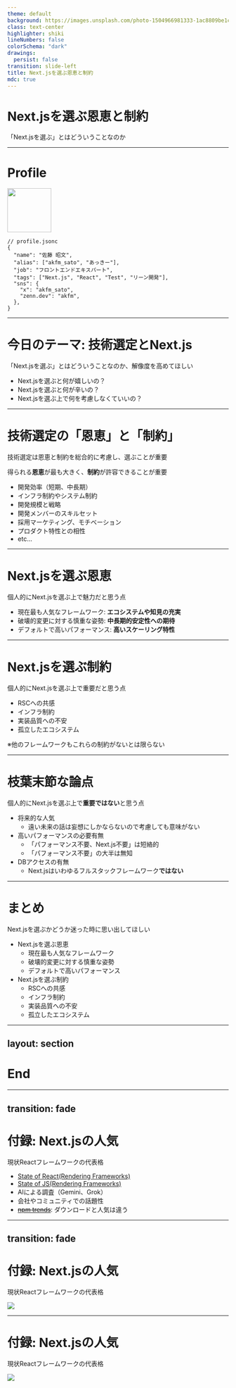 ```yaml
---
theme: default
background: https://images.unsplash.com/photo-1504966981333-1ac8809be1ca?q=80&w=2670&auto=format&fit=crop&ixlib=rb-4.0.3&ixid=M3wxMjA3fDB8MHxwaG90by1wYWdlfHx8fGVufDB8fHx8fA%3D%3D
class: text-center
highlighter: shiki
lineNumbers: false
colorSchema: "dark"
drawings:
  persist: false
transition: slide-left
title: Next.jsを選ぶ恩恵と制約
mdc: true
---
```


# Next.jsを選ぶ恩恵と制約

「Next.jsを選ぶ」とはどういうことなのか

---

# Profile

<div class="pb-5">
  <img src="https://avatars.githubusercontent.com/u/25711332?v=4" width="100" height="100">
</div>

```jsonc
// profile.jsonc
{
  "name": "佐藤 昭文",
  "alias": ["akfm_sato", "あっきー"],
  "job": "フロントエンドエキスパート",
  "tags": ["Next.js", "React", "Test", "リーン開発"],
  "sns": {
    "x": "akfm_sato",
    "zenn.dev": "akfm",
  },
}
```

---

# 今日のテーマ: 技術選定とNext.js

「Next.jsを選ぶ」とはどういうことなのか、解像度を高めてほしい

- Next.jsを選ぶと何が嬉しいの？
- Next.jsを選ぶと何が辛いの？
- Next.jsを選ぶ上で何を考慮しなくていいの？

---

# 技術選定の「恩恵」と「制約」

技術選定は恩恵と制約を総合的に考慮し、選ぶことが重要

得られる**恩恵**が最も大きく、**制約**が許容できることが重要

- 開発効率（短期、中長期）
- インフラ制約やシステム制約
- 開発規模と戦略
- 開発メンバーのスキルセット
- 採用マーケティング、モチベーション
- プロダクト特性との相性
- etc...

---

# Next.jsを選ぶ恩恵

個人的にNext.jsを選ぶ上で魅力だと思う点

- 現在最も人気なフレームワーク: **エコシステムや知見の充実**
- 破壊的変更に対する慎重な姿勢: **中長期的安定性への期待**
- デフォルトで高いパフォーマンス: **高いスケーリング特性**

---

# Next.jsを選ぶ制約

個人的にNext.jsを選ぶ上で重要だと思う点

- RSCへの共感
- インフラ制約
- 実装品質への不安
- 孤立したエコシステム

※他のフレームワークも<span class="font-bold" v-mark="{ at: 1, color: 'red', type: 'underline'}">これらの制約がないとは限らない</span>

---

# 枝葉末節な論点

個人的にNext.jsを選ぶ上で**重要ではない**と思う点

- 将来的な人気
  - 遠い未来の話は妄想にしかならないので考慮しても意味がない
- 高いパフォーマンスの必要有無
  - 「パフォーマンス不要、Next.js不要」は短絡的
  - 「パフォーマンス不要」の大半は無知
- DBアクセスの有無
  - Next.jsはいわゆるフルスタックフレームワーク**ではない**

---

# まとめ

Next.jsを選ぶかどうか迷った時に思い出してほしい

- Next.jsを選ぶ恩恵
  - 現在最も人気なフレームワーク
  - 破壊的変更に対する慎重な姿勢
  - デフォルトで高いパフォーマンス
- Next.jsを選ぶ制約
  - RSCへの共感
  - インフラ制約
  - 実装品質への不安
  - 孤立したエコシステム

---
layout: section
---

# End

---
transition: fade
---

# 付録: Next.jsの人気

現状Reactフレームワークの代表格

- [State of React(Rendering Frameworks)](https://2024.stateofreact.com/en-US/libraries/back-end-infrastructure/)
- [State of JS(Rendering Frameworks)](https://2022.stateofjs.com/ja-JP/libraries/rendering-frameworks/)
- AIによる調査（Gemini、Grok）
- 会社やコミュニティでの話題性
- ~~[npm trends](https://npmtrends.com/@remix-run/react-vs-next-vs-react-router)~~: ダウンロードと人気は違う

---
transition: fade
---

# 付録: Next.jsの人気

現状Reactフレームワークの代表格

<div class="flex justify-center">
  <img src="/state-of-js.png" class="h-100">
</div>

---

# 付録: Next.jsの人気

現状Reactフレームワークの代表格

<div class="flex justify-center">
  <img src="/state-of-react.png" class="h-100">
</div>
